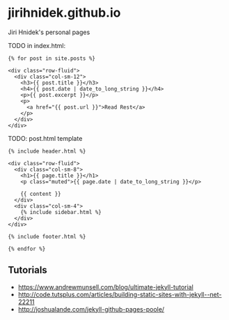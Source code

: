 jirihnidek.github.io
====================

Jiri Hnidek's personal pages

TODO in index.html:

```
{% for post in site.posts %}

<div class="row-fluid">
  <div class="col-sm-12">
    <h3>{{ post.title }}</h3>
    <h4>{{ post.date | date_to_long_string }}</h4>
    <p>{{ post.excerpt }}</p>
    <p>
      <a href="{{ post.url }}">Read Rest</a>
    </p>
  </div>
</div>
```

TODO: post.html template

```
{% include header.html %}

<div class="row-fluid">
  <div class="col-sm-8">
    <h1>{{ page.title }}</h1>
    <p class="muted">{{ page.date | date_to_long_string }}</p>

    {{ content }}
  </div>
  <div class="col-sm-4">
    {% include sidebar.html %}
  </div>
</div>

{% include footer.html %}

{% endfor %}
```

## Tutorials

* https://www.andrewmunsell.com/blog/ultimate-jekyll-tutorial
* http://code.tutsplus.com/articles/building-static-sites-with-jekyll--net-22211
* http://joshualande.com/jekyll-github-pages-poole/
